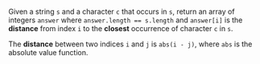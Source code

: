 Given a string `s` and a character `c` that occurs in `s`, return an array of integers `answer` where `answer.length == s.length` and `answer[i]` is the **distance** from index `i` to the **closest** occurrence of character `c` in `s`.

The **distance** between two indices `i` and `j` is `abs(i - j)`, where `abs` is the absolute value function.